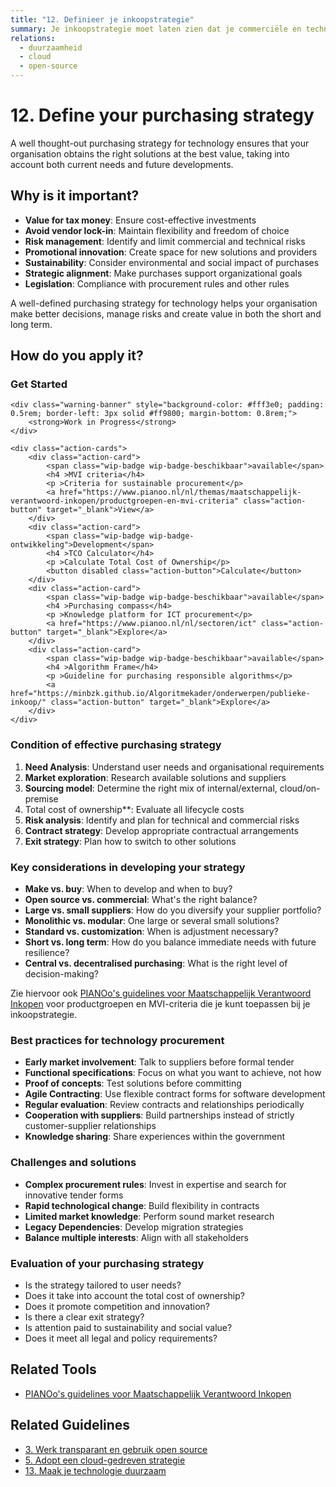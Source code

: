 ```yaml
---
title: "12. Definieer je inkoopstrategie"
summary: Je inkoopstrategie moet laten zien dat je commerciële en technologische aspecten hebt overwogen.
relations:
  - duurzaamheid
  - cloud
  - open-source
---
```


# 12. Define your purchasing strategy

A well thought-out purchasing strategy for technology ensures that your organisation obtains the right solutions at the best value, taking into account both current needs and future developments.

## Why is it important?

- **Value for tax money**: Ensure cost-effective investments
- **Avoid vendor lock-in**: Maintain flexibility and freedom of choice
- **Risk management**: Identify and limit commercial and technical risks
- **Promotional innovation**: Create space for new solutions and providers
- **Sustainability**: Consider environmental and social impact of purchases
- **Strategic alignment**: Make purchases support organizational goals
- **Legislation**: Compliance with procurement rules and other rules

A well-defined purchasing strategy for technology helps your organisation make better decisions, manage risks and create value in both the short and long term.

## How do you apply it?

<div class="direct-aan-de-slag">
    <h3>Get Started</h3>

    <div class="warning-banner" style="background-color: #fff3e0; padding: 0.5rem; border-left: 3px solid #ff9800; margin-bottom: 0.8rem;">
        <strong>Work in Progress</strong>
    </div>

    <div class="action-cards">
        <div class="action-card">
            <span class="wip-badge wip-badge-beschikbaar">available</span>
            <h4 >MVI criteria</h4>
            <p >Criteria for sustainable procurement</p>
            <a href="https://www.pianoo.nl/nl/themas/maatschappelijk-verantwoord-inkopen/productgroepen-en-mvi-criteria" class="action-button" target="_blank">View</a>
        </div>
        <div class="action-card">
            <span class="wip-badge wip-badge-ontwikkeling">Development</span>
            <h4 >TCO Calculator</h4>
            <p >Calculate Total Cost of Ownership</p>
            <button disabled class="action-button">Calculate</button>
        </div>
        <div class="action-card">
            <span class="wip-badge wip-badge-beschikbaar">available</span>
            <h4 >Purchasing compass</h4>
            <p >Knowledge platform for ICT procurement</p>
            <a href="https://www.pianoo.nl/nl/sectoren/ict" class="action-button" target="_blank">Explore</a>
        </div>
        <div class="action-card">
            <span class="wip-badge wip-badge-beschikbaar">available</span>
            <h4 >Algorithm Frame</h4>
            <p >Guideline for purchasing responsible algorithms</p>
            <a href="https://minbzk.github.io/Algoritmekader/onderwerpen/publieke-inkoop/" class="action-button" target="_blank">Explore</a>
        </div>
    </div>
</div>

### Condition of effective purchasing strategy

 1. **Need Analysis**: Understand user needs and organisational requirements
 2. **Market exploration**: Research available solutions and suppliers
 3. **Sourcing model**: Determine the right mix of internal/external, cloud/on-premise
 4. Total cost of ownership**: Evaluate all lifecycle costs
 5. **Risk analysis**: Identify and plan for technical and commercial risks
 6. **Contract strategy**: Develop appropriate contractual arrangements
 7. **Exit strategy**: Plan how to switch to other solutions

### Key considerations in developing your strategy

- **Make vs. buy**: When to develop and when to buy?
- **Open source vs. commercial**: What's the right balance?
- **Large vs. small suppliers**: How do you diversify your supplier portfolio?
- **Monolithic vs. modular**: One large or several small solutions?
- **Standard vs. customization**: When is adjustment necessary?
- **Short vs. long term**: How do you balance immediate needs with future resilience?
- **Central vs. decentralised purchasing**: What is the right level of decision-making?

Zie hiervoor ook [PIANOo's guidelines voor Maatschappelijk Verantwoord Inkopen](https://www.pianoo.nl/nl/themas/maatschappelijk-verantwoord-inkopen/productgroepen-en-mvi-criteria) voor productgroepen en MVI-criteria die je kunt toepassen bij je inkoopstrategie.

### Best practices for technology procurement

- **Early market involvement**: Talk to suppliers before formal tender
- **Functional specifications**: Focus on what you want to achieve, not how
- **Proof of concepts**: Test solutions before committing
- **Agile Contracting**: Use flexible contract forms for software development
- **Regular evaluation**: Review contracts and relationships periodically
- **Cooperation with suppliers**: Build partnerships instead of strictly customer-supplier relationships
- **Knowledge sharing**: Share experiences within the government

### Challenges and solutions

- **Complex procurement rules**: Invest in expertise and search for innovative tender forms
- **Rapid technological change**: Build flexibility in contracts
- **Limited market knowledge**: Perform sound market research
- **Legacy Dependencies**: Develop migration strategies
- **Balance multiple interests**: Align with all stakeholders

### Evaluation of your purchasing strategy

- Is the strategy tailored to user needs?
- Does it take into account the total cost of ownership?
- Does it promote competition and innovation?
- Is there a clear exit strategy?
- Is attention paid to sustainability and social value?
- Does it meet all legal and policy requirements?

## Related Tools

- [PIANOo's guidelines voor Maatschappelijk Verantwoord Inkopen](https://www.pianoo.nl/nl/themas/maatschappelijk-verantwoord-inkopen/productgroepen-en-mvi-criteria)

## Related Guidelines

- [3. Werk transparant en gebruik open source](../open-source/index.md)
- [5. Adopt een cloud-gedreven strategie](../cloud/index.md)
- [13. Maak je technologie duurzaam](../duurzaamheid/index.md)

